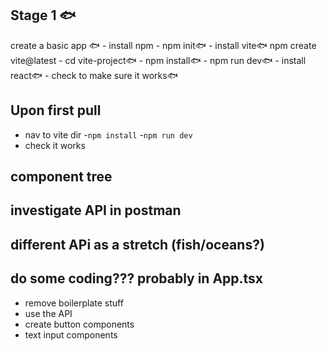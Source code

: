 ## Stage 1 🐟

create a basic app 🐟
    - install npm - npm init🐟
    - install vite🐟 npm create vite@latest
        - cd vite-project🐟
        - npm install🐟
        - npm run dev🐟
    - install react🐟
    - check to make sure it works🐟

## Upon first pull 
- nav to vite dir
-`npm install`
-`npm run dev`
- check it works

## component tree

## investigate API in postman

## different APi as a stretch (fish/oceans?)

## do some coding??? probably in App.tsx
- remove boilerplate stuff
- use the API
- create button components
- text input components